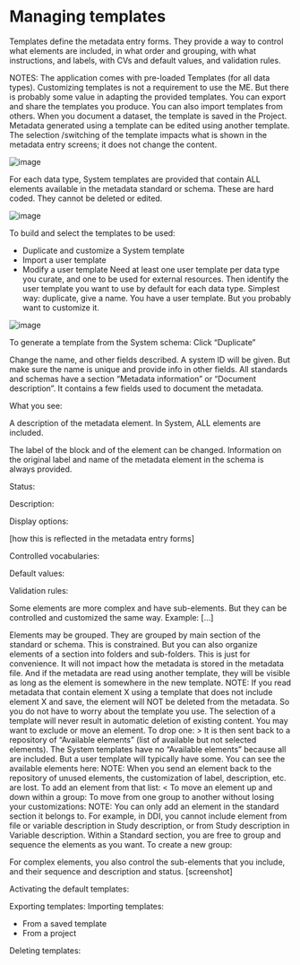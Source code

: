 # Managing templates 

Templates define the metadata entry forms. They provide a way to control what elements are included, in what order and grouping, with what instructions, and labels, with CVs and default values, and validation rules.

NOTES: 
The application comes with pre-loaded Templates (for all data types). Customizing templates is not a requirement to use the ME. But there is probably some value in adapting the provided templates.
You can export and share the templates you produce. You can also import templates from others. 
When you document a dataset, the template is saved in the Project.
Metadata generated using a template can be edited using another template. The selection /switching of the template impacts what is shown in the metadata entry screens; it does not change the content.


![image](https://user-images.githubusercontent.com/35276300/214350230-d3c3bc73-3cb1-4652-918a-3517c1add1ce.png)

For each data type, System templates are provided that contain ALL elements available in the metadata standard or schema. These are hard coded. They cannot be deleted or edited.

![image](https://user-images.githubusercontent.com/35276300/214386239-cb18dd2e-7184-4824-a02f-c2dbf0ab8ffe.png)

To build and select the templates to be used:
-	Duplicate and customize a System template
-	Import a user template
-	Modify a user template 
Need at least one user template per data type you curate, and one to be used for external resources. Then identify the user template you want to use by default for each data type.
Simplest way: duplicate, give a name. You have a user template. But you probably want to customize it. 

![image](https://user-images.githubusercontent.com/35276300/214386279-82d6df69-4cf2-4694-bdfc-a8291a5c519a.png)

To generate a template from the System schema: 
Click “Duplicate”
 
Change the name, and other fields described. A system ID will be given. But make sure the name is unique and provide info in other fields.
All standards and schemas have a section “Metadata information” or “Document description”. It contains a few fields used to document the metadata.
 
What you see:

A description of the metadata element. In System, ALL elements are included.
 
The label of the block and of the element can be changed. Information on the original label and name of the metadata element in the schema is always provided.
 
Status:
 
Description:
 
Display options:

 
[how this is reflected in the metadata entry forms]

Controlled vocabularies:
 
Default values:
 
Validation rules:
 

Some elements are more complex and have sub-elements. But they can be controlled and customized the same way. Example:
[...]

Elements may be grouped. They are grouped by main section of the standard or schema. This is constrained. But you can also organize elements of a section into folders and sub-folders. This is just for convenience. It will not impact how the metadata is stored in the metadata file. And if the metadata are read using another template, they will be visible as long as the element is somewhere in the new template.
NOTE: If you read metadata that contain element X using a template that does not include element X and save, the element will NOT be deleted from the metadata. So you do not have to worry about the template you use. The selection of a template will never result in automatic deletion of existing content.
You may want to exclude or move an element. 
To drop one: >
It is then sent back to a repository of “Available elements” (list of available but not selected elements). The System templates have no “Available elements” because all are included. But a user template will typically have some.
You can see the available elements here:
NOTE: When you send an element back to the repository of unused elements, the customization of label, description, etc. are lost.
To add an element from that list: <
To move an element up and down within a group:
To move from one group to another without losing your customizations: 
NOTE: You can only add an element in the standard section it belongs to. For example, in DDI, you cannot include element from file or variable description in Study description, or from Study description in Variable description. Within a Standard section, you are free to group and sequence the elements as you want.
To create a new group:
 
For complex elements, you also control the sub-elements that you include, and their sequence and description and status.
[screenshot]

Activating the default templates:

Exporting templates:
Importing templates:
-	From a saved template
-	From a project

Deleting templates:

